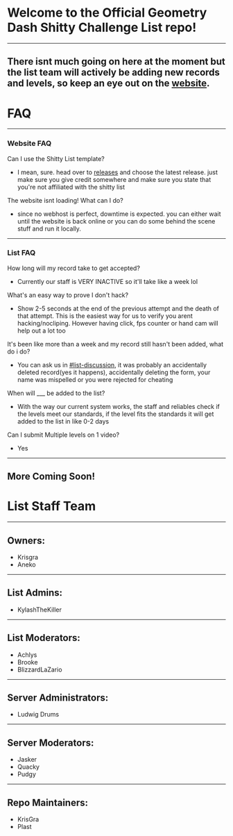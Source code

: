 # Welcome to the Official Geometry Dash Shitty Challenge List repo!
---
There isnt much going on here at the moment but the list team will actively be adding new records and levels, so keep an eye out on the [website](https://scl.krisgra.repl.co/).
---
# FAQ
---
### Website FAQ
Can I use the Shitty List template?
- I mean, sure. head over to [releases](https://github.com/ElectroFlameOfficial/gdshittylist/releases) and choose the latest release. just make sure you give credit somewhere and make sure you state that you're not affiliated with the shitty list

The website isnt loading! What can I do?
- since no webhost is perfect, downtime is expected. you can either wait until the website is back online or you can do some behind the scene stuff and run it locally.
---
### List FAQ
How long will my record take to get accepted?
- Currently our staff is VERY INACTIVE so it'll take like a week lol

What's an easy way to prove I don't hack?
- Show 2-5 seconds at the end of the previous attempt and the death of that attempt. This is the easiest way for us to verify you arent hacking/nocliping. However having click, fps counter or hand cam will help out a lot too

It's been like more than a week and my record still hasn't been added, what do i do?
- You can ask us in [#list-discussion](https://discord.gg/5YuuWrzMyU), it was probably an accidentally deleted record(yes it happens), accidentally deleting the form, your name was mispelled or you were rejected for cheating

When will ___ be added to the list? 
- With the way our current system works, the staff and reliables check if the levels meet our standards, if the level fits the standards it will get added to the list in like 0-2 days

Can I submit Multiple levels on 1 video?
- Yes
---
More Coming Soon!
---
# List Staff Team
---
## Owners:
- Krisgra
- Aneko
---
## List Admins:
- KylashTheKiller
---
## List Moderators:
- Achlys
- Brooke
- BlizzardLaZario
---
## Server Administrators:
- Ludwig Drums
---
## Server Moderators:
- Jasker
- Quacky
- Pudgy
---
## Repo Maintainers:
- KrisGra
- Plast